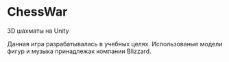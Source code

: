 # ChessWar
 3D шахматы на Unity
 
 Данная игра разрабатывалась в учебных целях. Использованые модели фигур и музыка принадлежак компании Blizzard.
